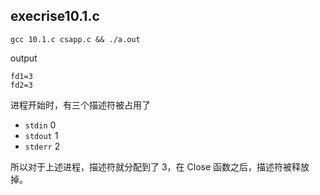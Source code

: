 ## execrise10.1.c

```shell script
gcc 10.1.c csapp.c && ./a.out
```

output
```
fd1=3
fd2=3
```

进程开始时，有三个描述符被占用了
- `stdin` 0
- `stdout` 1
- `stderr` 2

所以对于上述进程，描述符就分配到了 3，在 Close 函数之后，描述符被释放掉。
